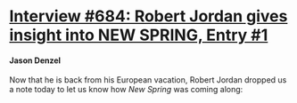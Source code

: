 # [Interview #684: Robert Jordan gives insight into NEW SPRING, Entry #1](https://www.theoryland.com/intvmain.php?i=684#1)

#### Jason Denzel

Now that he is back from his European vacation, Robert Jordan dropped us a note today to let us know how
*New Spring*
was coming along:


